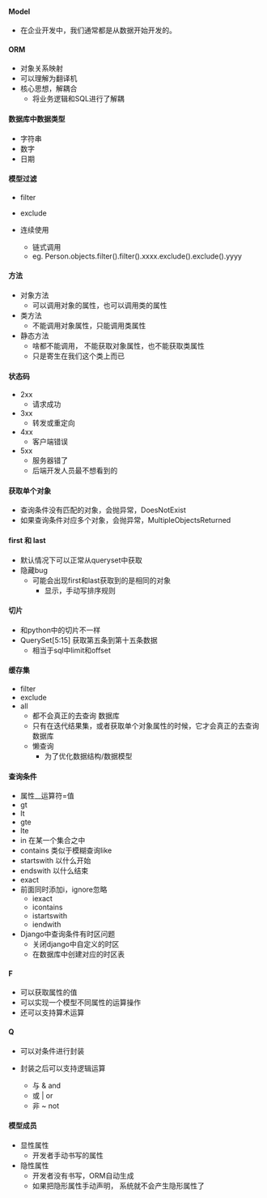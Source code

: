 #### Model

- 在企业开发中，我们通常都是从数据开始开发的。



#### ORM

-  对象关系映射
- 可以理解为翻译机
- 核心思想，解耦合
  - 将业务逻辑和SQL进行了解耦



#### 数据库中数据类型

- 字符串
- 数字
- 日期



#### 模型过滤

- filter

- exclude

- 连续使用

  - 链式调用
  - eg. Person.objects.filter().filter().xxxx.exclude().exclude().yyyy

  

 #### 方法

- 对象方法
  - 可以调用对象的属性，也可以调用类的属性
- 类方法
  - 不能调用对象属性，只能调用类属性
- 静态方法
  - 啥都不能调用， 不能获取对象属性，也不能获取类属性
  - 只是寄生在我们这个类上而已



#### 状态码

- 2xx
  - 请求成功
- 3xx
  - 转发或重定向
- 4xx
  - 客户端错误
- 5xx
  - 服务器错了
  - 后端开发人员最不想看到的



#### 获取单个对象

- 查询条件没有匹配的对象，会抛异常，DoesNotExist
- 如果查询条件对应多个对象，会抛异常，MultipleObjectsReturned



#### first 和 last

- 默认情况下可以正常从queryset中获取
- 隐藏bug
  - 可能会出现first和last获取到的是相同的对象
    - 显示，手动写排序规则



#### 切片

- 和python中的切片不一样 
- QuerySet[5:15] 获取第五条到第十五条数据
  - 相当于sql中limit和offset



#### 缓存集

- filter
- exclude
- all
  - 都不会真正的去查询 数据库
  - 只有在迭代结果集，或者获取单个对象属性的时候，它才会真正的去查询数据库
  - 懒查询
    - 为了优化数据结构/数据模型



#### 查询条件

- 属性__运算符=值
- gt
- lt
- gte
- lte
- in 在某一个集合之中
- contains 类似于模糊查询like
- startswith 以什么开始
- endswith 以什么结束
- exact 
- 前面同时添加i，ignore忽略
  - iexact
  - icontains
  - istartswith
  - iendwith
- Django中查询条件有时区问题
  - 关闭django中自定义的时区
  - 在数据库中创建对应的时区表



#### F

- 可以获取属性的值
- 可以实现一个模型不同属性的运算操作
- 还可以支持算术运算



#### Q

- 可以对条件进行封装

- 封装之后可以支持逻辑运算

  - 与 & and
  - 或 | or
  - 非 ~ not

  

#### 模型成员

- 显性属性
  - 开发者手动书写的属性
- 隐性属性
  - 开发者没有书写，ORM自动生成
  - 如果把隐形属性手动声明， 系统就不会产生隐形属性了





